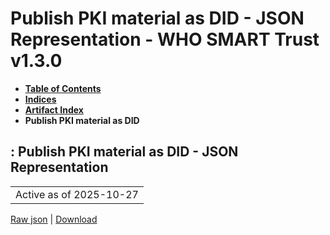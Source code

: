 # Publish PKI material as DID - JSON Representation - WHO SMART Trust v1.3.0

* [**Table of Contents**](toc.md)
* [**Indices**](indices.md)
* [**Artifact Index**](artifacts.md)
* **Publish PKI material as DID**

## : Publish PKI material as DID - JSON Representation

| |
| :--- |
| Active as of 2025-10-27 |

[Raw json](Requirements-PublishPKIMaterialDID.json) | [Download](Requirements-PublishPKIMaterialDID.json)

